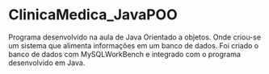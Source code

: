 # ClinicaMedica_JavaPOO
Programa desenvolvido na aula de Java Orientado a objetos. Onde criou-se um sistema que alimenta informações em um banco de dados.
Foi criado o banco de dados com MySQLWorkBench  e integrado com o programa desenvolvido em Java. 
